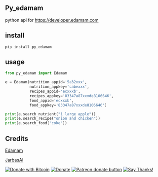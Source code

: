 ## Py_edamam

python api for https://developer.edamam.com


## install

    pip install py_edamam

## usage
```python
from py_edamam import Edamam

e = Edamam(nutrition_appid='5a32xxx',
           nutrition_appkey='cabexxx',
           recipes_appid='ecxxxb',
           recipes_appkey='83347a87xxxde8106646',
           food_appid='ecxxxb',
           food_appkey='83347a87xxxde8106646')

print(e.search_nutrient("1 large apple"))
print(e.search_recipe("onion and chicken"))
print(e.search_food("coke"))
```

## Credits

[Edamam](https://www.edamam.com/)

[JarbasAI](https://jarbasal.github.io)

[![Donate with Bitcoin](https://en.cryptobadges.io/badge/micro/1QJNhKM8tVv62XSUrST2vnaMXh5ADSyYP8)](https://en.cryptobadges.io/donate/1QJNhKM8tVv62XSUrST2vnaMXh5ADSyYP8)
[![Donate](https://img.shields.io/badge/Donate-PayPal-green.svg)](https://paypal.me/jarbasai)
<span class="badge-patreon"><a href="https://www.patreon.com/jarbasAI" title="Donate to this project using Patreon"><img src="https://img.shields.io/badge/patreon-donate-yellow.svg" alt="Patreon donate button" /></a></span>
[![Say Thanks!](https://img.shields.io/badge/Say%20Thanks-!-1EAEDB.svg)](https://saythanks.io/to/JarbasAl)
